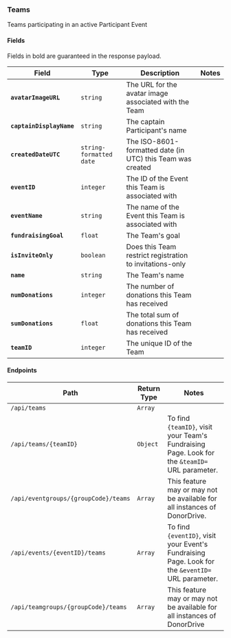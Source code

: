 ### Teams
Teams participating in an active Participant Event

#### Fields

Fields in bold are guaranteed in the response payload.

|Field|Type|Description|Notes|
|---|---|---|---|
|**`avatarImageURL`**|`string`|The URL for the avatar image associated with the Team||
|**`captainDisplayName`**|`string`|The captain Participant's name||
|**`createdDateUTC`**|`string-formatted date`|The ISO-8601-formatted date (in UTC) this Team was created||
|**`eventID`**|`integer`|The ID of the Event this Team is associated with||
|**`eventName`**|`string`|The name of the Event this Team is associated with||
|**`fundraisingGoal`**|`float`|The Team's goal||
|**`isInviteOnly`**|`boolean`|Does this Team restrict registration to invitations-only||
|**`name`**|`string`|The Team's name||
|**`numDonations`**|`integer`|The number of donations this Team has received||
|**`sumDonations`**|`float`|The total sum of donations this Team has received||
|**`teamID`**|`integer`|The unique ID of the Team||

#### Endpoints

|Path|Return Type|Notes|
|---|---|---|
|`/api/teams`|`Array`||
|`/api/teams/{teamID}`|`Object`|To find `{teamID}`, visit your Team's Fundraising Page. Look for the `&teamID=` URL parameter.|
|`/api/eventgroups/{groupCode}/teams`|`Array`|This feature may or may not be available for all instances of DonorDrive.|
|`/api/events/{eventID}/teams`|`Array`|To find `{eventID}`, visit your Event's Fundraising Page. Look for the `&eventID=` URL parameter.|
|`/api/teamgroups/{groupCode}/teams`|`Array`|This feature may or may not be available for all instances of DonorDrive|